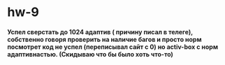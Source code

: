 # hw-9

#### Успел сверстать до 1024 адаптив ( причину писал в телеге), собственно говоря проверить на наличие багов и просто норм посмотрет код не успел (переписывал сайт с 0) но activ-box с норм адаптивнастью. (Скидываю что бы было хоть что-то)
